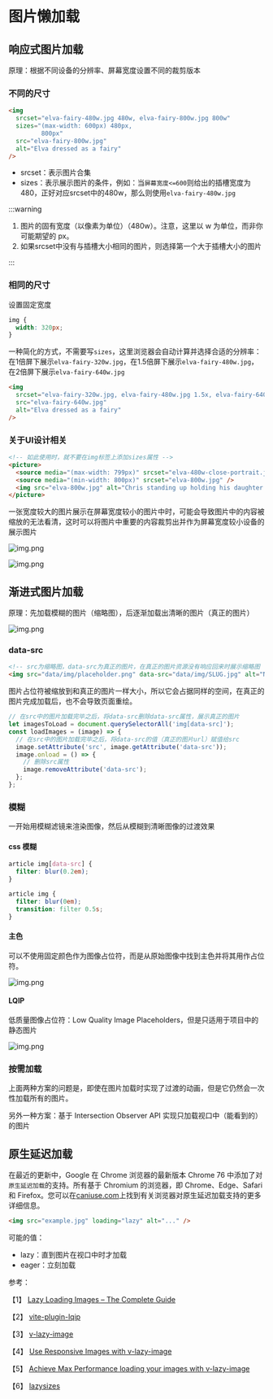 # 图片懒加载

## 响应式图片加载

原理：根据不同设备的分辨率、屏幕宽度设置不同的裁剪版本

### 不同的尺寸

```html
<img
  srcset="elva-fairy-480w.jpg 480w, elva-fairy-800w.jpg 800w"
  sizes="(max-width: 600px) 480px,
         800px"
  src="elva-fairy-800w.jpg"
  alt="Elva dressed as a fairy"
/>
```

- srcset：表示图片合集
- sizes：表示展示图片的条件，例如：当`屏幕宽度<=600`则给出的插槽宽度为480，正好对应srcset中的480w，那么则使用`elva-fairy-480w.jpg`

:::warning

1. 图片的固有宽度（以像素为单位）（480w）。注意，这里以 w 为单位，而非你可能期望的 px。
2. 如果srcset中没有与插槽大小相同的图片，则选择第一个大于插槽大小的图片

:::

### 相同的尺寸

设置固定宽度

```css
img {
  width: 320px;
}
```

一种简化的方式，不需要写`sizes`，这里浏览器会自动计算并选择合适的分辨率：在1倍屏下展示`elva-fairy-320w.jpg`，在1.5倍屏下展示`elva-fairy-480w.jpg`，在2倍屏下展示`elva-fairy-640w.jpg`

```html
<img
  srcset="elva-fairy-320w.jpg, elva-fairy-480w.jpg 1.5x, elva-fairy-640w.jpg 2x"
  src="elva-fairy-640w.jpg"
  alt="Elva dressed as a fairy"
/>
```

### 关于UI设计相关

```html
<!-- 如此使用时，就不要在img标签上添加sizes属性 -->
<picture>
  <source media="(max-width: 799px)" srcset="elva-480w-close-portrait.jpg" />
  <source media="(min-width: 800px)" srcset="elva-800w.jpg" />
  <img src="elva-800w.jpg" alt="Chris standing up holding his daughter Elva" />
</picture>
```

一张宽度较大的图片展示在屏幕宽度较小的图片中时，可能会导致图片中的内容被缩放的无法看清，这时可以将图片中重要的内容裁剪出并作为屏幕宽度较小设备的展示图片

![img.png](/imgs/optimization/image-lazy-load-1.png)

![img.png](/imgs/optimization/image-lazy-load-2.png)

## 渐进式图片加载

原理：先加载模糊的图片（缩略图），后逐渐加载出清晰的图片（真正的图片）

![img.png](/imgs/optimization/image-lazy-load-3.gif)

### data-src

```html
<!-- src为缩略图，data-src为真正的图片，在真正的图片资源没有响应回来时展示缩略图 -->
<img src="data/img/placeholder.png" data-src="data/img/SLUG.jpg" alt="NAME" />
```

图片占位符被缩放到和真正的图片一样大小，所以它会占据同样的空间，在真正的图片完成加载后，也不会导致页面重绘。

```js
// 在src中的图片加载完毕之后，将data-src删除data-src属性，展示真正的图片
let imagesToLoad = document.querySelectorAll('img[data-src]');
const loadImages = (image) => {
  // 在src中的图片加载完毕之后，将data-src的值（真正的图片url）赋值给src
  image.setAttribute('src', image.getAttribute('data-src'));
  image.onload = () => {
    // 删除src属性
    image.removeAttribute('data-src');
  };
};
```

### 模糊

一开始用模糊滤镜来渲染图像，然后从模糊到清晰图像的过渡效果

#### css 模糊

```css
article img[data-src] {
  filter: blur(0.2em);
}

article img {
  filter: blur(0em);
  transition: filter 0.5s;
}
```

#### 主色

可以不使用固定颜色作为图像占位符，而是从原始图像中找到主色并将其用作占位符。

![img.png](/imgs/optimization/image-lazy-load-4.webp)

#### LQIP

低质量图像占位符：Low Quality Image Placeholders，但是只适用于项目中的静态图片

![img.png](/imgs/optimization/image-lazy-load-5.gif)

### 按需加载

上面两种方案的问题是，即使在图片加载时实现了过渡的动画，但是它仍然会一次性加载所有的图片。

另外一种方案：基于 Intersection Observer API 实现只加载视口中（能看到的）的图片

## 原生延迟加载

在最近的更新中，Google 在 Chrome 浏览器的最新版本 Chrome 76 中添加了对`原生延迟加载`的支持。所有基于 Chromium 的浏览器，即 Chrome、Edge、Safari 和 Firefox。您可以在[caniuse.com](https://caniuse.com/loading-lazy-attr)上找到有关浏览器对原生延迟加载支持的更多详细信息。

```html
<img src="example.jpg" loading="lazy" alt="..." />
```

可能的值：

- lazy：直到图片在视口中时才加载
- eager：立刻加载

参考：

【1】 [Lazy Loading Images – The Complete Guide](https://imagekit.io/blog/lazy-loading-images-complete-guide/)

【2】 [vite-plugin-lqip](https://github.com/drwpow/vite-plugin-lqip?tab=readme-ov-file)

【3】 [v-lazy-image](https://github.com/alexjoverm/v-lazy-image)

【4】 [Use Responsive Images with v-lazy-image](https://vuedose.tips/use-responsive-images-with-v-lazy-image/)

【5】 [Achieve Max Performance loading your images with v-lazy-image](https://vuedose.tips/achieve-max-performance-loading-your-images-with-v-lazy-image)

【6】 [lazysizes](https://github.com/aFarkas/lazysizes)
